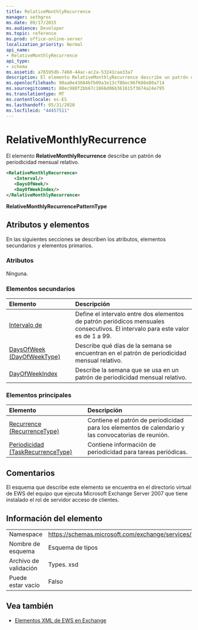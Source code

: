 ```yaml
---
title: RelativeMonthlyRecurrence
manager: sethgros
ms.date: 09/17/2015
ms.audience: Developer
ms.topic: reference
ms.prod: office-online-server
localization_priority: Normal
api_name:
- RelativeMonthlyRecurrence
api_type:
- schema
ms.assetid: a76595db-7460-44ac-ac2a-53241caa33a7
description: El elemento RelativeMonthlyRecurrence describe un patrón de periodicidad mensual relativo.
ms.openlocfilehash: 90aa0e43684bfb09a3e13cf86ec96f680e80a714
ms.sourcegitcommit: 88ec988f2bb67c1866d06b361615f3674a24e795
ms.translationtype: MT
ms.contentlocale: es-ES
ms.lasthandoff: 05/31/2020
ms.locfileid: "44457511"
---
```

# <a name="relativemonthlyrecurrence"></a>RelativeMonthlyRecurrence

El elemento **RelativeMonthlyRecurrence** describe un patrón de periodicidad mensual relativo. 
  
```xml
<RelativeMonthlyRecurrence>
   <Interval/>
   <DaysOfWeek/>
   <DayOfWeekIndex/>
</RelativeMonthlyRecurrence>
```

 **RelativeMonthlyRecurrencePatternType**
## <a name="attributes-and-elements"></a>Atributos y elementos

En las siguientes secciones se describen los atributos, elementos secundarios y elementos primarios.
  
### <a name="attributes"></a>Atributos

Ninguna.
  
### <a name="child-elements"></a>Elementos secundarios

|**Elemento**|**Descripción**|
|:-----|:-----|
|[Intervalo de](interval.md) <br/> |Define el intervalo entre dos elementos de patrón periódicos mensuales consecutivos. El intervalo para este valor es de 1 a 99.  <br/> |
|[DaysOfWeek (DayOfWeekType)](daysofweek-dayofweektype.md) <br/> |Describe qué días de la semana se encuentran en el patrón de periodicidad mensual relativo.  <br/> |
|[DayOfWeekIndex](dayofweekindex.md) <br/> |Describe la semana que se usa en un patrón de periodicidad mensual relativo.  <br/> |
   
### <a name="parent-elements"></a>Elementos principales

|**Elemento**|**Descripción**|
|:-----|:-----|
|[Recurrence (RecurrenceType)](recurrence-recurrencetype.md) <br/> |Contiene el patrón de periodicidad para los elementos de calendario y las convocatorias de reunión.  <br/> |
|[Periodicidad (TaskRecurrenceType)](recurrence-taskrecurrencetype.md) <br/> |Contiene información de periodicidad para tareas periódicas.  <br/> |
   
## <a name="remarks"></a>Comentarios

El esquema que describe este elemento se encuentra en el directorio virtual de EWS del equipo que ejecuta Microsoft Exchange Server 2007 que tiene instalado el rol de servidor acceso de clientes.
  
## <a name="element-information"></a>Información del elemento

|||
|:-----|:-----|
|Namespace  <br/> |https://schemas.microsoft.com/exchange/services/2006/types  <br/> |
|Nombre de esquema  <br/> |Esquema de tipos  <br/> |
|Archivo de validación  <br/> |Types. xsd  <br/> |
|Puede estar vacío  <br/> |Falso  <br/> |
   
## <a name="see-also"></a>Vea también



- [Elementos XML de EWS en Exchange](ews-xml-elements-in-exchange.md)


